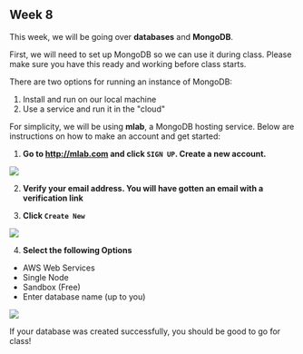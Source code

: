 ## Week 8

This week, we will be going over **databases** and **MongoDB**. 

First, we will need to set up MongoDB so we can use it during class. Please make sure you have this ready and working before class starts. 

There are two options for running an instance of MongoDB:

1. Install and run on our local machine
2. Use a service and run it in the "cloud"

For simplicity, we will be using **mlab**, a MongoDB hosting service. Below are instructions on how to make an account and get started: 


1) **Go to http://mlab.com and click `SIGN UP`. Create a new account.**

![](http://i.imgur.com/88p6fWI.png)

2) **Verify your email address. You will have gotten an email with a verification link**

3) **Click `Create New`**

![](http://i.imgur.com/YyswKop.png)

4) **Select the following Options**

- AWS Web Services
- Single Node
- Sandbox (Free)
- Enter database name (up to you)

![](http://i.imgur.com/fTJQqhf.png)

If your database was created successfully, you should be good to go for class! 